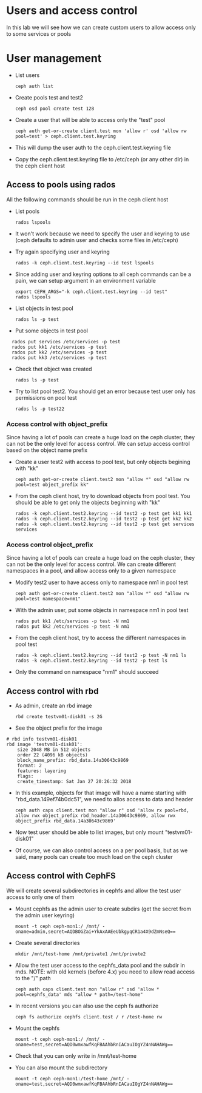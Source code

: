 # Users and access control

In this lab we will see how we can create custom users to allow access only to some services or pools

# User management

  * List users

        ceph auth list

  * Create pools test and test2

        ceph osd pool create test 128

  * Create a user that will be able to access only the "test" pool

        ceph auth get-or-create client.test mon 'allow r' osd 'allow rw pool=test' > ceph.client.test.keyring

  * This will dump the user auth to the ceph.client.test.keyring file

  * Copy the ceph.client.test.keyring file to /etc/ceph (or any other dir) in the ceph client host

## Access to pools using rados 

All the following commands should be run in the ceph client host

  * List pools

        rados lspools

  * It won't work because we need to specify the user and keyring to use (ceph defaults to admin user and checks some files in /etc/ceph)
  * Try again specifying user and keyring

        rados -k ceph.client.test.keyring --id test lspools

  * Since adding user and keyring options to all ceph commands can be a pain, we can setup argument in an environment variable

        export CEPH_ARGS="-k ceph.client.test.keyring --id test"
        rados lspools

  * List objects in test pool

        rados ls -p test

  * Put some objects in test pool

```
  rados put services /etc/services -p test
  rados put kk1 /etc/services -p test
  rados put kk2 /etc/services -p test
  rados put kk3 /etc/services -p test
```

  * Check thet object was created

        rados ls -p test

  * Try to list pool test2. You should get an error because test user only has permissions on pool test

        rados ls -p test22

### Access control with object_prefix

Since having a lot of pools can create a huge load on the ceph cluster, they can not be the only level for access control. We can setup access control based on the object name prefix

  * Create a user test2 with access to pool test, but only objects begining with "kk" 

        ceph auth get-or-create client.test2 mon "allow *" osd "allow rw pool=test object_prefix kk"

  * From the ceph client host, try to download objects from pool test. You should be able to get only the objects beginning with "kk"

        rados -k ceph.client.test2.keyring --id test2 -p test get kk1 kk1
        rados -k ceph.client.test2.keyring --id test2 -p test get kk2 kk2
        rados -k ceph.client.test2.keyring --id test2 -p test get services services

### Access control object_prefix

Since having a lot of pools can create a huge load on the ceph cluster, they can not be the only level for access control. We can create different namespaces in a pool, and allow access only to a given namespace

  * Modify test2 user to have access only to namespace nm1 in pool test

        ceph auth get-or-create client.test2 mon "allow *" osd "allow rw pool=test namespace=nm1"

  * With the admin user, put some objects in namespace nm1 in pool test

        rados put kk1 /etc/services -p test -N nm1
        rados put kk2 /etc/services -p test -N nm1

  * From the ceph client host, try to access the different namespaces in pool test

        rados -k ceph.client.test2.keyring --id test2 -p test -N nm1 ls
        rados -k ceph.client.test2.keyring --id test2 -p test ls

  * Only the command on namespace "nm1" should succeed

## Access control with rbd

  * As admin, create an rbd image

        rbd create testvm01-disk01 -s 2G

  * See the object prefix for the image

```
# rbd info testvm01-disk01
rbd image 'testvm01-disk01':
	size 2048 MB in 512 objects
	order 22 (4096 kB objects)
	block_name_prefix: rbd_data.14a30643c9869
	format: 2
	features: layering
	flags: 
	create_timestamp: Sat Jan 27 20:26:32 2018

```

  * In this example, objects for that image will have a name starting with "rbd_data.149ef74b0dc51", we need to allos access to data and header

        ceph auth caps client.test mon "allow r" osd 'allow rx pool=rbd, allow rwx object_prefix rbd_header.14a30643c9869, allow rwx object_prefix rbd_data.14a30643c9869'

  * Now test user should be able to list images, but only mount "testvm01-disk01" 

  * Of course, we can also control access on a per pool basis, but as we said, many pools can create too much load on the ceph cluster

## Access control with CephFS

We will create several subdirectories in cephfs and allow the test user access to only one of them

  * Mount cephfs as the admin user to create subdirs (get the secret from the admin user keyring)

        mount -t ceph ceph-mon1:/ /mnt/ -oname=admin,secret=AQDBOGZai+YkAxAAEeUbkgyqCR1a4X9dZmNseQ==

  * Create several directories

        mkdir /mnt/test-home /mnt/private1 /mnt/private2

  * Allow the test user access to the cephfs_data pool and the subdir in mds. NOTE: with old kernels (before 4.x) you need to allow read access to the "/" path

        ceph auth caps client.test mon "allow r" osd 'allow * pool=cephfs_data' mds "allow * path=/test-home"

  * In recent versions you can also use the ceph fs authorize

        ceph fs authorize cephfs client.test / r /test-home rw

  * Mount the cephfs

        mount -t ceph ceph-mon1:/ /mnt/ -oname=test,secret=AQD0wmxawfKqFBAAhbRnIACauIOgYZ4nNAHAWg==

  * Check that you can only write in /mnt/test-home

  * You can also mount the subdirectory

        mount -t ceph ceph-mon1:/test-home /mnt/ -oname=test,secret=AQD0wmxawfKqFBAAhbRnIACauIOgYZ4nNAHAWg==

